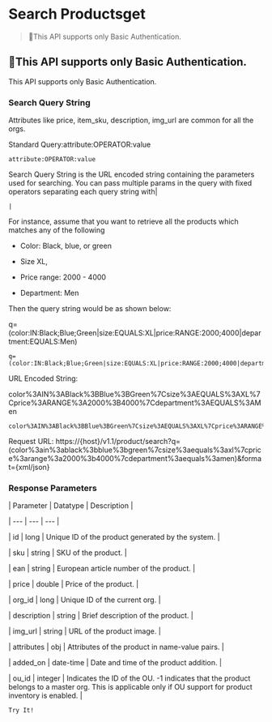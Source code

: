 # Search Productsget

> 🚧This API supports only Basic Authentication.

## 🚧This API supports only Basic Authentication.

This API supports only Basic Authentication.

### Search Query String

Attributes like price, item_sku, description, img_url are common for all the orgs.

Standard Query:attribute:OPERATOR:value

`attribute:OPERATOR:value`

Search Query String is the URL encoded string containing the parameters used for searching. You can pass multiple params in the query with fixed operators separating each query string with|

`|`

For instance, assume that you want to retrieve all the products which matches any of the following

- Color: Black, blue, or green

- Size XL,

- Price range: 2000 - 4000

- Department: Men

Then the query string would be as shown below:

q=(color:IN:Black;Blue;Green|size:EQUALS:XL|price:RANGE:2000;4000|department:EQUALS:Men)

```
q=(color:IN:Black;Blue;Green|size:EQUALS:XL|price:RANGE:2000;4000|department:EQUALS:Men)
```

URL Encoded String:

color%3AIN%3ABlack%3BBlue%3BGreen%7Csize%3AEQUALS%3AXL%7Cprice%3ARANGE%3A2000%3B4000%7Cdepartment%3AEQUALS%3AMen

```
color%3AIN%3ABlack%3BBlue%3BGreen%7Csize%3AEQUALS%3AXL%7Cprice%3ARANGE%3A2000%3B4000%7Cdepartment%3AEQUALS%3AMen
```

Request URL: https://{host}/v1.1/product/search?q=(color%3ain%3ablack%3bblue%3bgreen%7csize%3aequals%3axl%7cprice%3arange%3a2000%3b4000%7cdepartment%3aequals%3amen)&format={xml/json}

### Response Parameters

| Parameter | Datatype | Description |

| --- | --- | --- |

| id | long | Unique ID of the product generated by the system. |

| sku | string | SKU of the product. |

| ean | string | European article number of the product. |

| price | double | Price of the product. |

| org_id | long | Unique ID of the current org. |

| description | string | Brief description of the product. |

| img_url | string | URL of the product image. |

| attributes | obj | Attributes of the product in name-value pairs. |

| added_on | date-time | Date and time of the product addition. |

| ou_id | integer | Indicates the ID of the OU. -1 indicates that the product belongs to a master org. This is applicable only if OU support for product inventory is enabled. |



`Try It!`